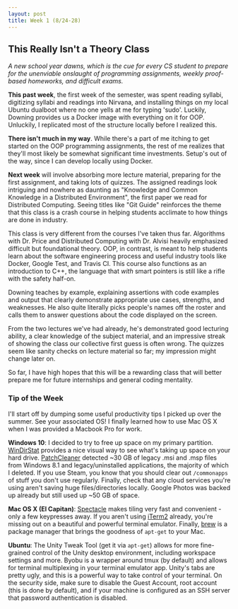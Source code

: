 ```yaml
---
layout: post
title: Week 1 (8/24-28)
---
```


This Really Isn't a Theory Class
--------------------------------
*A new school year dawns, which is the cue for every CS student to prepare for the unenviable onslaught of programming assignments, weekly proof-based homeworks, and difficult exams.*

**This past week**, the first week of the semester, was spent reading syllabi, digitizing syllabi and readings into Nirvana, and installing things on my local Ubuntu dualboot where no one yells at me for typing 'sudo'. 
Luckily, Downing provides us a Docker image with everything on it for OOP. Unluckily, I replicated most of the structure locally before I realized this. 

**There isn't much in my way**. While there's a part of me itching to get started on the OOP programming assignments, the rest of me realizes that they'll most likely be somewhat significant time investments. 
Setup's out of the way, since I can develop locally using Docker.  

**Next week** will involve absorbing more lecture material, preparing for the first assignment, and taking lots of quizzes.
The assigned readings look intriguing and nowhere as daunting as "Knowledge and Common Knowledge in a Distributed Environment", the first paper we read for Distributed Computing. 
Seeing titles like "Git Guide" reinforces the theme that this class is a crash course in helping students acclimate to how things are done in industry.

This class is very different from the courses I've taken thus far. Algorithms with Dr. Price and Distributed Computing with Dr. Alvisi heavily emphasized difficult but foundational theory. 
OOP, in contrast, is meant to help students learn about the software engineering process and useful industry tools like Docker, Google Test, and Travis CI.
This course also functions as an introduction to C++, the language that *with* smart pointers is still like a rifle with the safety half-on. 

Downing teaches by example, explaining assertions with code examples and output that clearly demonstrate appropriate use cases, strengths, and weaknesses. 
He also quite literally picks people's names off the roster and calls them to answer questions about the code displayed on the screen.

From the two lectures we've had already, he's demonstrated good lecturing ability, a clear knowledge of the subject material, and an impressive streak of showing the class our collective first guess is often wrong. The quizzes seem like sanity checks on lecture material so far; my impression might change later on.

So far, I have high hopes that this will be a rewarding class that will better prepare me for future internships and general coding mentality.

### Tip of the Week
I'll start off by dumping some useful productivity tips I picked up over the summer. See your associated OS! I finally learned how to use Mac OS X when I was provided a Macbook Pro for work.

**Windows 10**: I decided to try to free up space on my primary partition. [WinDirStat](https://windirstat.info/) provides a nice visual way to see what's taking up space on your hard drive. [PatchCleaner](http://www.homedev.com.au/free/patchcleaner) detected ~30 GB of legacy .msi and .msp files from Windows 8.1 and legacy/uninstalled applications, the majority of which I deleted. If you use Steam, you know that you should clear out `/commonapps` of stuff you don't use regularly. Finally, check that any cloud services you're using aren't saving huge files/directories locally. Google Photos was backed up already but still used up ~50 GB of space. 

**Mac OS X (El Capitan)**: [Spectacle](https://www.spectacleapp.com/) makes tiling very fast and convenient - only a few keypresses away. If you aren't using [iTerm2](https://www.iterm2.com/version3.html) already, you're missing out on a beautiful and powerful terminal emulator. Finally, [brew](http://brew.sh/) is a package manager that brings the goodness of `apt-get` to your Mac. 

**Ubuntu**: The Unity Tweak Tool (get it via `apt-get`) allows for more fine-grained control of the Unity desktop environment, including workspace settings and more. Byobu is a wrapper around tmux (by default) and allows for terminal multiplexing in your terminal emulator app. Unity's tabs are pretty ugly, and this is a powerful way to take control of your terminal. On the security side, make sure to disable the Guest Account, root account (this is done by default), and if your machine is configured as an SSH server that password authentication is disabled.
